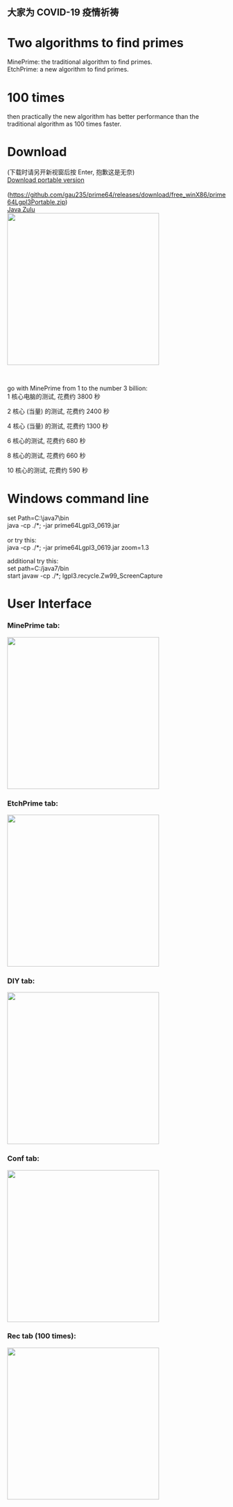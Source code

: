 ## 大家为 COVID-19 疫情祈祷
# Two algorithms to find primes
MinePrime: the traditional algorithm to find primes.<br/>
EtchPrime: a new algorithm to find primes.

# 100 times  
then practically the new algorithm has better performance than the traditional algorithm as 100 times faster.

# Download
(下载时请另开新视窗后按 Enter, 抱歉这是无奈)<br/>
<a href="http://c64.tw/d2.jsp" target="_blank" > Download portable version </a><br/>		
(https://github.com/gau235/prime64/releases/download/free_winX86/prime64Lgpl3Portable.zip)
<br/>
<a href="https://www.azul.com/downloads/zulu-community/?version=java-11-lts&os=macos&architecture=x86-64-bit&package=jre" target="_blank" > Java Zulu </a>
<br/>
<img
		src="http://c64.tw/r20/main/image/prime64UI.png"
		width="350px"
		border="0" /> 
		
<br/>

go with MinePrime from 1 to the number 3 billion:<br/>
1 核心电脑的测试, 花费约 3800 秒<br/>

2 核心 (当量) 的测试, 花费约 2400 秒<br/>

4 核心 (当量) 的测试, 花费约 1300 秒<br/>

6 核心的测试, 花费约 680 秒<br/>

8 核心的测试, 花费约 660 秒<br/>

10 核心的测试, 花费约 590 秒<br/>

# Windows command line
set Path=C:\java7\bin<br/>
java -cp ./\*; -jar prime64Lgpl3_0619.jar<br/>
<br/>
or try this:<br/>
java -cp ./\*; -jar prime64Lgpl3_0619.jar zoom=1.3

additional try this:<br/>
set path=C:/java7/bin<br/>
start javaw -cp ./\*; lgpl3.recycle.Zw99_ScreenCapture

# User Interface
### MinePrime tab: <br/>
<img
		src="http://c64.tw/r20/main/image/prime64UI_MP.png"
		width="350px"
		border="0" /> 
<br/>
### EtchPrime tab: <br/>
<img
		src="http://c64.tw/r20/main/image/prime64UI_EP.png"
		width="350px"
		border="0" /> 
<br/>
### DIY tab: <br/>
<img
		src="http://c64.tw/r20/main/image/prime64UI_DIY.png"
		width="350px"
		border="0" /> 
<br/>
### Conf tab: <br/>
<img
		src="http://c64.tw/r20/main/image/prime64UI_Conf.png"
		width="350px"
		border="0" /> 
<br/>
### Rec tab (100 times): <br/>
<img
		src="http://c64.tw/r20/main/image/prime64UI_Rec.png"
		width="350px"
		border="0" /> 
<br/>
